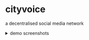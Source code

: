 # cityvoice

a decentralised social media network

<details>
<summary>demo screenshots</summary>

### login
![](assets/login.jpeg)
### signup
![](assets/signup.jpeg)
### profile
![](assets/profile.jpeg)
### search
![](assets/search.jpeg)
### create post
![](assets/post.jpeg)
### create poll
![](assets/poll.jpeg)

</details>

